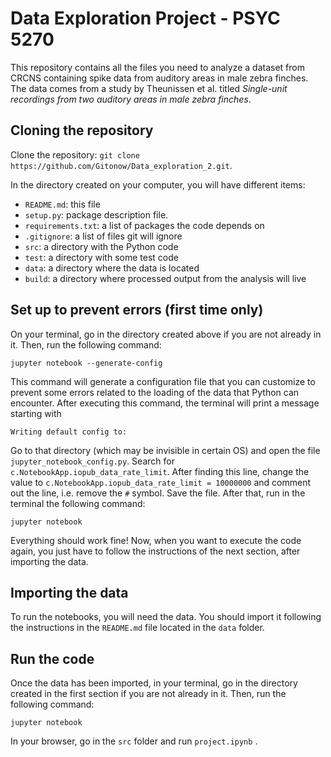
# Data Exploration Project - PSYC 5270

This repository contains all the files you need to analyze a dataset from CRCNS containing spike data from auditory areas in male zebra finches. The data comes from a study by Theunissen et al. titled _Single-unit recordings from two auditory areas in male zebra finches_.

## Cloning the repository

Clone the repository: `git clone https://github.com/Gitonow/Data_exploration_2.git`.

In the directory created on your computer, you will have different items:

- `README.md`: this file
- `setup.py`:  package description file.
- `requirements.txt`: a list of packages the code depends on
- `.gitignore`: a list of files git will ignore
- `src`:       a directory with the Python code
- `test`:      a directory with some test code
- `data`:      a directory where the data is located
- `build`:     a directory where processed output from the analysis will live


## Set up to prevent errors (first time only)

On your terminal, go in the directory created above if you are not already in it. Then, run the following command:

``` shell
jupyter notebook --generate-config
```

This command will generate a configuration file that you can customize to prevent some errors related to the loading of the data that Python can encounter. After executing this command, the terminal will print a message starting with 

``` shell
Writing default config to:
```

Go to that directory (which may be invisible in certain OS) and open the file `jupyter_notebook_config.py`. Search for `c.NotebookApp.iopub_data_rate_limit`. After finding this line, change the value to `c.NotebookApp.iopub_data_rate_limit = 10000000` and comment out the line, i.e. remove the `#` symbol. Save the file. After that, run in the terminal the following command:

``` shell
jupyter notebook
```

Everything should work fine! Now, when you want to execute the code again, you just have to follow the instructions of the next section, after importing the data.

## Importing the data

To run the notebooks, you will need the data. You should import it following the instructions in the `README.md` file located in the `data` folder.

## Run the code

Once the data has been imported, in your terminal, go in the directory created in the first section if you are not already in it. Then, run the following command:

``` shell
jupyter notebook
```
In your browser, go in the `src` folder and run  `project.ipynb` .

